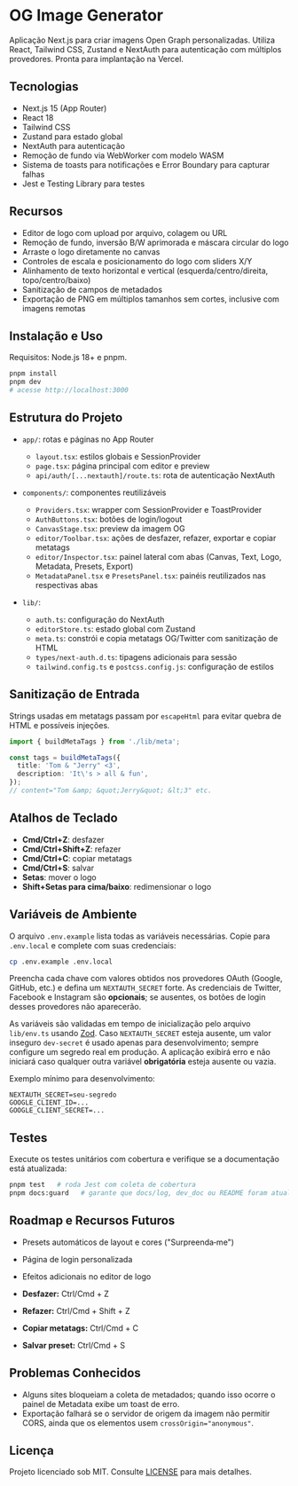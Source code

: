 # OG Image Generator

Aplicação Next.js para criar imagens Open Graph personalizadas. Utiliza React, Tailwind CSS, Zustand e NextAuth para autenticação com múltiplos provedores. Pronta para implantação na Vercel.

## Tecnologias

- Next.js 15 (App Router)
- React 18
- Tailwind CSS
- Zustand para estado global
- NextAuth para autenticação
- Remoção de fundo via WebWorker com modelo WASM
- Sistema de toasts para notificações e Error Boundary para capturar falhas
- Jest e Testing Library para testes

## Recursos

- Editor de logo com upload por arquivo, colagem ou URL
- Remoção de fundo, inversão B/W aprimorada e máscara circular do logo
- Arraste o logo diretamente no canvas
- Controles de escala e posicionamento do logo com sliders X/Y
- Alinhamento de texto horizontal e vertical (esquerda/centro/direita, topo/centro/baixo)
- Sanitização de campos de metadados
- Exportação de PNG em múltiplos tamanhos sem cortes, inclusive com imagens remotas

## Instalação e Uso

Requisitos: Node.js 18+ e pnpm.

```bash
pnpm install
pnpm dev
# acesse http://localhost:3000
```

## Estrutura do Projeto

- `app/`: rotas e páginas no App Router
  - `layout.tsx`: estilos globais e SessionProvider
  - `page.tsx`: página principal com editor e preview
  - `api/auth/[...nextauth]/route.ts`: rota de autenticação NextAuth
- `components/`: componentes reutilizáveis
  - `Providers.tsx`: wrapper com SessionProvider e ToastProvider
  - `AuthButtons.tsx`: botões de login/logout
  - `CanvasStage.tsx`: preview da imagem OG
  - `editor/Toolbar.tsx`: ações de desfazer, refazer, exportar e copiar metatags
  - `editor/Inspector.tsx`: painel lateral com abas (Canvas, Text, Logo, Metadata, Presets, Export)
  - `MetadataPanel.tsx` e `PresetsPanel.tsx`: painéis reutilizados nas respectivas abas

- `lib/`:
  - `auth.ts`: configuração do NextAuth
  - `editorStore.ts`: estado global com Zustand
  - `meta.ts`: constrói e copia metatags OG/Twitter com sanitização de HTML
  - `types/next-auth.d.ts`: tipagens adicionais para sessão
  - `tailwind.config.ts` e `postcss.config.js`: configuração de estilos

## Sanitização de Entrada

Strings usadas em metatags passam por `escapeHtml` para evitar quebra de HTML e possíveis injeções.

```ts
import { buildMetaTags } from './lib/meta';

const tags = buildMetaTags({
  title: 'Tom & "Jerry" <3',
  description: 'It\'s > all & fun',
});
// content="Tom &amp; &quot;Jerry&quot; &lt;3" etc.
```

## Atalhos de Teclado

- **Cmd/Ctrl+Z**: desfazer
- **Cmd/Ctrl+Shift+Z**: refazer
- **Cmd/Ctrl+C**: copiar metatags
- **Cmd/Ctrl+S**: salvar
- **Setas**: mover o logo
- **Shift+Setas para cima/baixo**: redimensionar o logo

## Variáveis de Ambiente

O arquivo `.env.example` lista todas as variáveis necessárias. Copie para `.env.local` e complete com suas credenciais:

```bash
cp .env.example .env.local
```

Preencha cada chave com valores obtidos nos provedores OAuth (Google, GitHub, etc.) e defina um `NEXTAUTH_SECRET` forte. As credenciais de Twitter, Facebook e Instagram são **opcionais**; se ausentes, os botões de login desses provedores não aparecerão.

As variáveis são validadas em tempo de inicialização pelo arquivo `lib/env.ts` usando [Zod](https://github.com/colinhacks/zod). Caso `NEXTAUTH_SECRET` esteja ausente, um valor inseguro `dev-secret` é usado apenas para desenvolvimento; sempre configure um segredo real em produção. A aplicação exibirá erro e não iniciará caso qualquer outra variável **obrigatória** esteja ausente ou vazia.

Exemplo mínimo para desenvolvimento:

```env
NEXTAUTH_SECRET=seu-segredo
GOOGLE_CLIENT_ID=...
GOOGLE_CLIENT_SECRET=...
```

## Testes

Execute os testes unitários com cobertura e verifique se a documentação está atualizada:

```bash
pnpm test   # roda Jest com coleta de cobertura
pnpm docs:guard   # garante que docs/log, dev_doc ou README foram atualizados
```

## Roadmap e Recursos Futuros

- Presets automáticos de layout e cores ("Surpreenda‑me")
- Página de login personalizada
- Efeitos adicionais no editor de logo

- **Desfazer:** Ctrl/Cmd + Z
- **Refazer:** Ctrl/Cmd + Shift + Z
- **Copiar metatags:** Ctrl/Cmd + C
- **Salvar preset:** Ctrl/Cmd + S
## Problemas Conhecidos

- Alguns sites bloqueiam a coleta de metadados; quando isso ocorre o painel de Metadata exibe um toast de erro.
- Exportação falhará se o servidor de origem da imagem não permitir CORS, ainda que os elementos usem `crossOrigin="anonymous"`.

## Licença

Projeto licenciado sob MIT. Consulte [LICENSE](LICENSE) para mais detalhes.
